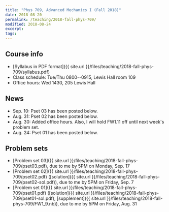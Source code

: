 ```yaml
---
title: "Phys 709, Advanced Mechanics I (Fall 2018)"
date: 2018-08-20
permalink: /teaching/2018-fall-phys-709/
modified: 2018-08-24
excerpt:
tags:
---
```


## Course info

* [Syllabus in PDF format]({{ site.url }}/files/teaching/2018-fall-phys-709/syllabus.pdf)
* Class schedule:  Tue/Thu 0800--0915, Lewis Hall room 109
* Office hours:  Wed 1430, 205 Lewis Hall

## News

* Sep. 10: Pset 03 has been posted below.
* Aug. 31: Pset 02 has been posted below.
* Aug. 30: Added office hours.  Also, I will hold FW1.11 off until
  next week's problem set.
* Aug. 24: Pset 01 has been posted below.

## Problem sets

* [Problem set 03]({{ site.url }}/files/teaching/2018-fall-phys-709/pset03.pdf),
  due to me by 5PM on Monday, Sep. 17
* [Problem set 02]({{ site.url }}/files/teaching/2018-fall-phys-709/pset02.pdf)
  ([solution]({{ site.url }}/files/teaching/2018-fall-phys-709/pset02-sol.pdf)),
  due to me by 5PM on Friday, Sep. 7
* [Problem set 01]({{ site.url }}/files/teaching/2018-fall-phys-709/pset01.pdf)
  ([solution]({{ site.url }}/files/teaching/2018-fall-phys-709/pset01-sol.pdf), [supplement]({{ site.url }}/files/teaching/2018-fall-phys-709/FW1_9.nb)),
  due to me by 5PM on Friday, Aug. 31
